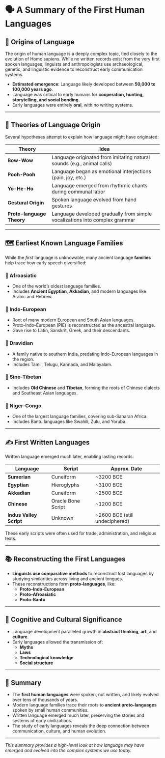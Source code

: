 # 🗣️ A Summary of the First Human Languages

## 🧬 Origins of Language

The origin of human language is a deeply complex topic, tied closely to the evolution of Homo sapiens. While no written records exist from the very first spoken languages, linguists and anthropologists use archaeological, genetic, and linguistic evidence to reconstruct early communication systems.

- **Estimated emergence**: Language likely developed between **50,000 to 100,000 years ago**.
- Language was critical to early humans for **cooperation, hunting, storytelling, and social bonding**.
- Early languages were entirely **oral**, with no writing systems.

---

## 🧩 Theories of Language Origin

Several hypotheses attempt to explain how language might have originated:

| Theory | Idea |
|--------|------|
| **Bow-Wow** | Language originated from imitating natural sounds (e.g., animal calls) |
| **Pooh-Pooh** | Language began as emotional interjections (pain, joy, etc.) |
| **Yo-He-Ho** | Language emerged from rhythmic chants during communal labor |
| **Gestural Origin** | Spoken language evolved from hand gestures |
| **Proto-language Theory** | Language developed gradually from simple vocalizations into complex grammar |

---

## 🗺️ Earliest Known Language Families

While the *first* language is unknowable, many ancient language **families** help trace how early speech diversified:

### 🔹 Afroasiatic
- One of the world’s oldest language families.
- Includes **Ancient Egyptian**, **Akkadian**, and modern languages like Arabic and Hebrew.

### 🔹 Indo-European
- Root of many modern European and South Asian languages.
- Proto-Indo-European (PIE) is reconstructed as the ancestral language.
- Gave rise to Latin, Sanskrit, Greek, and their descendants.

### 🔹 Dravidian
- A family native to southern India, predating Indo-European languages in the region.
- Includes Tamil, Telugu, Kannada, and Malayalam.

### 🔹 Sino-Tibetan
- Includes **Old Chinese** and **Tibetan**, forming the roots of Chinese dialects and Southeast Asian languages.

### 🔹 Niger-Congo
- One of the largest language families, covering sub-Saharan Africa.
- Includes Bantu languages like Swahili, Zulu, and Yoruba.

---

## ✍️ First Written Languages

Written language emerged much later, enabling lasting records:

| Language | Script | Approx. Date |
|----------|--------|--------------|
| **Sumerian** | Cuneiform | ~3200 BCE |
| **Egyptian** | Hieroglyphs | ~3100 BCE |
| **Akkadian** | Cuneiform | ~2500 BCE |
| **Chinese** | Oracle Bone Script | ~1200 BCE |
| **Indus Valley Script** | Unknown | ~2600 BCE (still undeciphered) |

These early scripts were often used for trade, administration, and religious texts.

---

## 📚 Reconstructing the First Languages

- **Linguists use comparative methods** to reconstruct lost languages by studying similarities across living and ancient tongues.
- These reconstructions form **proto-languages**, like:
  - **Proto-Indo-European**
  - **Proto-Afroasiatic**
  - **Proto-Bantu**

---

## 🧠 Cognitive and Cultural Significance

- Language development paralleled growth in **abstract thinking**, **art**, and **culture**.
- Early languages allowed the transmission of:
  - **Myths**
  - **Laws**
  - **Technological knowledge**
  - **Social structure**

---

## 🧾 Summary

- The **first human languages** were spoken, not written, and likely evolved over tens of thousands of years.
- Modern language families trace their roots to **ancient proto-languages** spoken by small human communities.
- Written language emerged much later, preserving the stories and systems of early civilizations.
- The study of early languages reveals the deep connection between communication, culture, and human evolution.

---

*This summary provides a high-level look at how language may have emerged and evolved into the complex systems we use today.*
